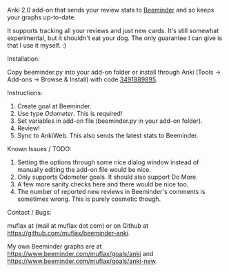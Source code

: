 Anki 2.0 add-on that sends your review stats to [Beeminder](beeminder.com) and so keeps your graphs up-to-date.

It supports tracking all your reviews and just new cards. It's still somewhat experimental, but it shouldn't eat your dog. The only guarantee I can give is that I use it myself. :)

Installation:

Copy beeminder.py into your add-on folder or install through Anki (Tools -> Add-ons -> Browse & Install) with code [3491889895](https://beta.ankiweb.net/shared/info/3491889895).

Instructions:

1. Create goal at Beeminder.
2. Use type *Odometer*. This is required!
3. Set variables in add-on file (beeminder.py in your add-on folder).
4. Review!
5. Sync to AnkiWeb. This also sends the latest stats to Beeminder.

Known Issues / TODO:

1. Setting the options through some nice dialog window instead of manually editing the add-on file would be nice.
2. Only supports Odometer goals. It should also support Do More.
3. A few more sanity checks here and there would be nice too.
4. The number of reported new reviews in Beeminder's comments is sometimes wrong. This is purely cosmetic though.

Contact / Bugs:

muflax at (mail at muflax dot com) or on Github at <https://github.com/muflax/beeminder-anki>.

My own Beeminder graphs are at <https://www.beeminder.com/muflax/goals/anki> and <https://www.beeminder.com/muflax/goals/anki-new>.
